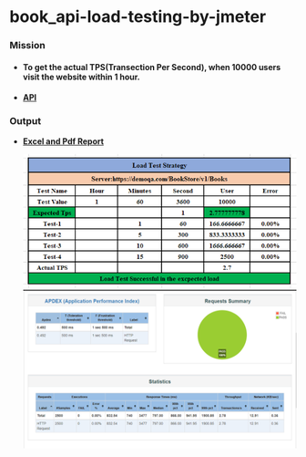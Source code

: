 # book_api-load-testing-by-jmeter

### **Mission**

- #### To get the actual TPS(Transection Per Second), when 10000 users visit the website within 1 hour.
- #### [API](https://demoqa.com/BookStore/v1/Books)

### **Output**

- [**Excel and Pdf Report**](https://github.com/tanvirmitul/book_api-load-testing-by-jmeter/tree/main/Excel%20%26%20Word)


  ![](./ActualTps.png)
  ![](./html_report.png)
